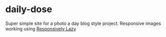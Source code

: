 # daily-dose
Super simple site for a photo a day blog style project. Responsive images working using [Responsively Lazy](https://github.com/ivopetkov/responsively-lazy)